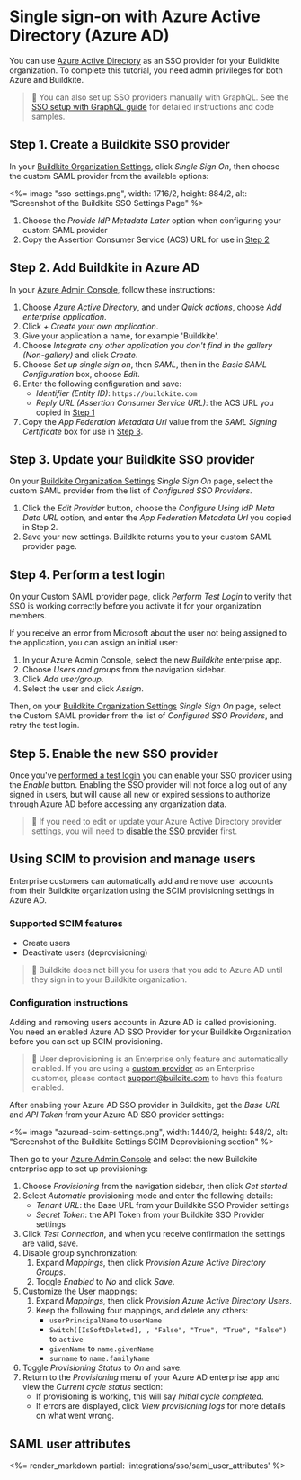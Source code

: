 # Single sign-on with Azure Active Directory (Azure AD)

You can use [Azure Active Directory](https://azure.microsoft.com/en-us/services/active-directory/#overview) as an SSO provider for your Buildkite organization. To complete this tutorial, you need admin privileges for both Azure and Buildkite.

>📘 You can also set up SSO providers manually with GraphQL.
> See the <a href="/docs/integrations/sso/sso-setup-with-graphql">SSO setup with GraphQL guide</a> for detailed instructions and code samples.


## Step 1. Create a Buildkite SSO provider

In your [Buildkite Organization Settings](https://buildkite.com/organizations/~/settings), click _Single Sign On_, then choose the custom SAML provider from the available options:

<%= image "sso-settings.png", width: 1716/2, height: 884/2, alt: "Screenshot of the Buildkite SSO Settings Page" %>

1. Choose the _Provide IdP Metadata Later_ option when configuring your custom SAML provider
2. Copy the Assertion Consumer Service (ACS) URL for use in [Step 2](#step-2-add-buildkite-in-azure-ad)

## Step 2. Add Buildkite in Azure AD

In your [Azure Admin Console](https://portal.azure.com/), follow these instructions:

1. Choose _Azure Active Directory_, and under _Quick actions_, choose _Add enterprise application_.
2. Click _+ Create your own application_.
3. Give your application a name, for example 'Buildkite'.
4. Choose _Integrate any other application you don't find in the gallery (Non-gallery)_ and click _Create_.
5. Choose _Set up single sign on_, then _SAML_, then in the _Basic SAML Configuration_ box, choose _Edit_.
6. Enter the following configuration and save:
    * _Identifier (Entity ID)_: `https://buildkite.com`
    * _Reply URL (Assertion Consumer Service URL)_: the ACS URL you copied in [Step 1](#step-1-create-a-buildkite-sso-provider)
7. Copy the _App Federation Metadata Url_ value from the _SAML Signing Certificate_ box for use in [Step 3](#step-3-update-your-buildkite-sso-provider).

## Step 3. Update your Buildkite SSO provider

On your [Buildkite Organization Settings](https://buildkite.com/organizations/~/sso) _Single Sign On_ page, select the custom SAML provider from the list of _Configured SSO Providers_.

1. Click the _Edit Provider_ button, choose the _Configure Using IdP Meta Data URL_ option, and enter the _App Federation Metadata Url_ you copied in Step 2.
2. Save your new settings. Buildkite returns you to your custom SAML provider page.

## Step 4. Perform a test login

On your Custom SAML provider page, click _Perform Test Login_ to verify that SSO is working correctly before you activate it for your organization members.

If you receive an error from Microsoft about the user not being assigned to the application, you can assign an initial user:

1. In your Azure Admin Console, select the new _Buildkite_ enterprise app.
2. Choose _Users and groups_ from the navigation sidebar.
3. Click _Add user/group_.
4. Select the user and click _Assign_.

Then, on your [Buildkite Organization Settings](https://buildkite.com/organizations/~/sso) _Single Sign On_ page, select the Custom SAML provider from the list of _Configured SSO Providers_, and retry the test login.

## Step 5. Enable the new SSO provider

Once you've [performed a test login](#step-4-perform-a-test-login) you can enable your SSO provider using the _Enable_ button. Enabling the SSO provider will not force a log out of any signed in users, but will cause all new or expired sessions to authorize through Azure AD before accessing any organization data.

>🚧
>If you need to edit or update your Azure Active Directory provider settings, you will need to <a href="/docs/integrations/sso#disabling-and-removing-sso">disable the SSO provider</a> first.

## Using SCIM to provision and manage users

Enterprise customers can automatically add and remove user accounts from their Buildkite organization using the SCIM provisioning settings in Azure AD.

### Supported SCIM features

* Create users
* Deactivate users (deprovisioning)

>📘
> Buildkite does not bill you for users that you add to Azure AD until they sign in to your Buildkite organization.

### Configuration instructions

Adding and removing users accounts in Azure AD is called provisioning. You need an enabled Azure AD SSO Provider for your Buildkite Organization before you can set up SCIM provisioning.

>📘
> User deprovisioning is an Enterprise only feature and automatically enabled. If you are using a [custom provider](/docs/integrations/sso/custom-saml) as an Enterprise customer, please contact support@buildite.com to have this feature enabled.

After enabling your Azure AD SSO provider in Buildkite, get the _Base URL_ and _API Token_ from your Azure AD SSO provider settings:

<%= image "azuread-scim-settings.png", width: 1440/2, height: 548/2, alt: "Screenshot of the Buildkite Settings SCIM Deprovisioning section" %>

Then go to your [Azure Admin Console](https://portal.azure.com/) and select the new Buildkite enterprise app to set up provisioning:

1. Choose _Provisioning_ from the navigation sidebar, then click _Get started_.
2. Select _Automatic_ provisioning mode and enter the following details:
    * _Tenant URL_: the Base URL from your Buildkite SSO Provider settings
    * _Secret Token_: the API Token from your Buildkite SSO Provider settings
3. Click _Test Connection_, and when you receive confirmation the settings are valid, save.
4. Disable group synchronization:
    1. Expand _Mappings_, then click _Provision Azure Active Directory Groups_.
    2. Toggle _Enabled_ to _No_ and click _Save_.
5. Customize the User mappings:
    1. Expand _Mappings_, then click _Provision Azure Active Directory Users_.
    2. Keep the following four mappings, and delete any others:
        - `userPrincipalName` to `userName`
        - `Switch([IsSoftDeleted], , "False", "True", "True", "False")` to `active`
        - `givenName` to `name.givenName`
        - `surname` to `name.familyName`
6. Toggle _Provisioning Status_ to _On_ and save.
7. Return to the _Provisioning_ menu of your Azure AD enterprise app and view the _Current cycle status_ section:
    * If provisioning is working, this will say _Initial cycle completed_.
    * If errors are displayed, click _View provisioning logs_ for more details on what went wrong.

## SAML user attributes

<%= render_markdown partial: 'integrations/sso/saml_user_attributes' %>
